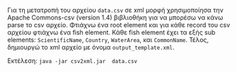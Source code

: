 Για τη μετατροπή του αρχείου `data.csv` σε xml μορφή χρησιμοποίησα την Apache Commons-csv (version 1.4) βιβλιοθήκη για να μπορέσω να κάνω parse το csv αρχείο.
Φτιάχνω ένα root element και για κάθε record του csv αρχείου φτιάχνω ένα fish element. Κάθε fish element έχει τα εξής sub elements: `ScientificName`, `Country`,  `WaterArea`, και `CommonName`. Τέλος, δημιουργώ το xml αρχείο με όνομα `output_template.xml`.
 
Εκτέλεση:
`java -jar csv2xml.jar  data.csv`
